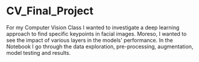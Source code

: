 # CV_Final_Project
For my Computer Vision Class I wanted to investigate a deep learning approach to find specific keypoints in facial images. Moreso, I wanted to see the impact of various layers in the models' performance. In the Notebook I go through the data exploration, pre-processing, augmentation, model testing and results. 
